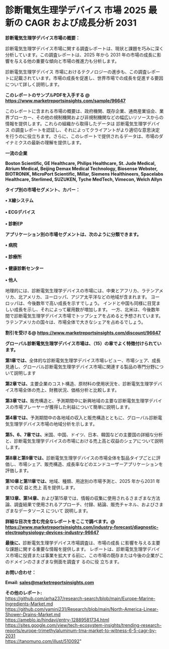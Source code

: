 # 診断電気生理学デバイス 市場 2025 最新の CAGR および成長分析 2031

<strong><b>診断電気生理学デバイス市場の概要：</b></strong>

診断電気生理学デバイス市場に関する調査レポートは、現状と課題を巧みに深く分析しています。この調査レポートは、2025 年から 2031 年の市場の成長に影響を与える他の重要な傾向と市場の推進力も分析します。

診断電気生理学デバイス 市場におけるテクノロジーの進歩も、この調査レポートに記載されています。市場の成長を促進し、世界市場での成長を促進する要因について詳しく説明します。

<strong>このレポートのサンプルPDFを入手する @ <a href=https://www.marketreportsinsights.com/sample/96647>https://www.marketreportsinsights.com/sample/96647</a></strong>

このレポートに含まれる市場の概要は、政府機関、既存企業、通商産業協会、業界ブローカー、その他の規制機関および非規制機関などの幅広いリソースからの情報を提供します。これらの組織から取得したデータは 診断電気生理学デバイス の調査レポートを認証し、それによってクライアントがより適切な意思決定を行うのに役立ちます。さらに、このレポートで提供されるデータは、市場のダイナミクスの最新の理解を提供します。

<strong>一流の企業</strong>

<strong><b>Boston Scientific, GE Healthcare, Philips Healthcare, St. Jude Medical, Atrium Medical, Beijing Demax Medical Technology, Biosense Webster, BIOTRONIK, MicroPort Scientific, Millar, Siemens Healthineers, Spacelabs Healthcare, Sterlimed, SUZUKEN, Tyche MedTech, Vimecon, Welch Allyn</b></strong>

<strong><b>タイプ別の市場セグメント、カバー：</b></strong>

<strong>• X線システム<br><br>• ECGデバイス<br><br>• 診断EP</strong>

<strong><b>アプリケーション別の市場セグメントは、次のように分類できます。</b></strong>

<strong>• 病院<br><br>• 診療所<br><br>• 健康診断センター<br><br>• 他人</strong>

 地理的には、診断電気生理学デバイスの市場には、中東とアフリカ、ラテンアメリカ、北アメリカ、ヨーロッパ、アジア太平洋などの地域が含まれます。 ヨーロッパは、今後数年で高い成長を示すでしょう。 インドと中国も同様に目覚ましい成長を示し、それによって雇用数が増加します。 一方、北米は、今後数年間で診断電気生理学デバイス市場でトップシェアを占めると予想されています。 ラテンアメリカの国々は、市場全体で大きなシェアを占めるでしょう。

<strong>割引を受ける@ <a href=https://www.marketreportsinsights.com/discount/96647>https://www.marketreportsinsights.com/discount/96647</a></strong>

<strong><b>グローバル診断電気生理学デバイス市場は、（15）の章でよく特徴付けられています。</b></strong>

<strong><b>第</b></strong><strong><b>1章では、</b></strong>全体的な診断電気生理学デバイス市場レビュー、市場シェア、成長見通し、グローバル診断電気生理学デバイス市場に関連する製品の専門分野について説明します

<strong><b>第2章では、</b></strong>主要企業のコスト構造、原材料の使用状況を、診断電気生理学デバイス市場全体の売上、財務状況、価格分析と比較します。

<strong><b>第3章では、</b></strong>販売構造と、予測期間中に新興地域の主要な診断電気生理学デバイスの市場プレーヤーが獲得した利益について簡単に説明します。

<strong><b>第4章では、</b></strong>予測期間中の各地域の収入と販売構造とともに、グローバル診断電気生理学デバイス市場の地域分析を示します。

<strong><b>第5、6、7章では、</b></strong>米国、中国、ドイツ、日本、韓国などの主要国の詳細な分析と、診断電気生理学デバイスの市場における売上高と収益のシェアについて説明します。

<strong><b>第8章と第9章では、</b></strong>診断電気生理学デバイスの市場全体を製品タイプごとに評価し、市場シェア、販売構造、成長率などのエンドユーザーアプリケーションを評価します。

<strong><b>第10章と第11章では、</b></strong>地域、種類、用途別の市場予測と、2025 年から2031 年までの収 益と売上 高を提供します。

<strong><b>第13章、第14章、</b></strong>および第15章では、情報の収集に使用されるさまざまな方法論、調査結果で使用されるアプローチ、付録、結論、販売チャネル、およびさまざまなデータソース について 説明します。

<strong>詳細な目次を含む完全なレポートをここで調べます。@ <a href=https://www.marketreportsinsights.com/industry-forecast/diagnostic-electrophysiology-devices-industry-96647>https://www.marketreportsinsights.com/industry-forecast/diagnostic-electrophysiology-devices-industry-96647</a></strong>

<strong><b>最後に、</b></strong>診断電気生理学デバイス市場調査は、市場の成長 に影響を</a>与える主要な課題に関する重要な情報を提供します。 レポートは、診断電気生理学デバイス市場に投資または事業を拡大する前に、この市場の既存または今後の企業がこのドメインのさまざまな側面を調査す るのに役 立ちます。

<strong><b>お問い合わせ：</b></strong>

<strong>Email: </strong><a href=mailto:sales@marketreportsinsights.com><strong>sales@marketreportsinsights.com</strong></a>

<strong>その他のレポート:</strong>
<br>
<a href=https://github.com/arha237/research-search/blob/main/Europe-Marine-Ingredients-Market.md>https://github.com/arha237/research-search/blob/main/Europe-Marine-Ingredients-Market.md</a>
<br>
<a href=https://github.com/yamini231/Research/blob/main/North-America-Linear-Shower-Drains-Market.md>https://github.com/yamini231/Research/blob/main/North-America-Linear-Shower-Drains-Market.md</a>
<br>
<a href=https://ameblo.jp/hindavi/entry-12889581734.html>https://ameblo.jp/hindavi/entry-12889581734.html</a>
<br>
<a href=https://sites.google.com/view/tech-ecosystem-insights/trending-research-reports/europe-trimethylaluminum-tma-market-to-witness-6-5-cagr-by-2031>https://sites.google.com/view/tech-ecosystem-insights/trending-research-reports/europe-trimethylaluminum-tma-market-to-witness-6-5-cagr-by-2031</a>
<br>
<a href=https://tanomuno.com/illust/510092>https://tanomuno.com/illust/510092</a>"
